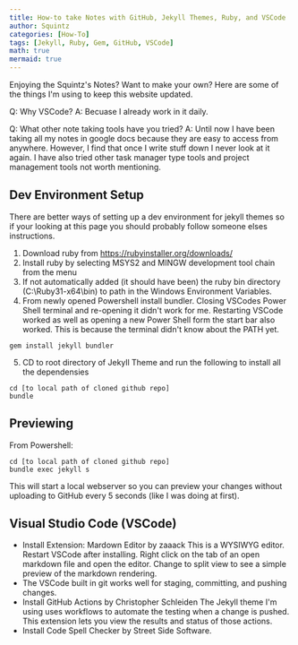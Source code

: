 ```yaml
---
title: How-to take Notes with GitHub, Jekyll Themes, Ruby, and VSCode
author: Squintz
categories: [How-To]
tags: [Jekyll, Ruby, Gem, GitHub, VSCode]
math: true
mermaid: true
---
```


Enjoying the Squintz's Notes? Want to make your own? Here are some of the things I'm using to keep this website updated.

Q: Why VSCode?
A: Becuase I already work in it daily.

Q: What other note taking tools have you tried?
A: Until now I have been taking all my notes in google docs because they are easy to access from anywhere. However, I find that once I write stuff down I never look at it again. I have also tried other task manager type tools and project management tools not worth mentioning. 

## Dev Environment Setup

There are better ways of setting up a dev environment for jekyll themes so if your looking at this page you should probably follow someone elses instructions.

1. Download ruby from https://rubyinstaller.org/downloads/
2. Install ruby by selecting MSYS2 and MINGW development tool chain from the menu
3. If not automatically added (it should have been) the ruby bin directory (C:\Ruby31-x64\bin) to path in the Windows Environment Variables.
4. From newly opened Powershell install bundler. Closing VSCodes Power Shell terminal and re-opening it didn't work for me. Restarting VSCode worked as well as opening a new Power Shell form the start bar also worked. This is because the terminal didn't know about the PATH yet.

```
gem install jekyll bundler
```

5. CD to root directory of Jekyll Theme and run the following to install all the dependensies

```
cd [to local path of cloned github repo]
bundle
```

## Previewing

From Powershell:

```
cd [to local path of cloned github repo]
bundle exec jekyll s
```

This will start a local webserver so you can preview your changes without uploading to GitHub every 5 seconds (like I was doing at first).

## Visual Studio Code (VSCode)

* Install Extension: Mardown Editor by zaaack
  This is a WYSIWYG editor. Restart VSCode after installing. Right click on the tab of an open markdown file and open the editor. Change to split view to see a simple preview of the markdown rendering.
* The VSCode built in git works well for staging, committing, and pushing changes.
* Install GitHub Actions by Christopher Schleiden
  The Jekyll theme I'm using uses workflows to automate the testing when a change is pushed. This extension lets you view the results and status of those actions.
* Install Code Spell Checker by Street Side Software.

